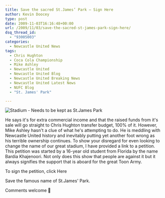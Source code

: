 ```yaml
---
title: Save the sacred St.James’ Park – Sign Here
author: Kevin Doocey
type: post
date: 2009-11-03T16:16:48+00:00
url: /2009/11/03/save-the-sacred-st-james-park-sign-here/
dsq_thread_id:
  - "93005003"
categories:
  - Newcastle United News
tags:
  - Chris Hughton
  - Coca Cola Championship
  - Mike Ashley
  - Newcastle United
  - Newcastle United Blog
  - Newcastle United Breaking News
  - Newcastle United Latest News
  - NUFC Blog
  - "St. James' Park"

---
```

![Stadium - Needs to be kept as St.James Park](http://static.guim.co.uk/sys-images/Football/Pix/pictures/2008/08/04/StJAmesPArk3.jpg)

He says it's for extra commercial income and that the raised funds from it's sale will go straight to Chris Hughton transfer budget, 100% of it. However, Mike Ashley hasn't a clue of what he's attempting to do. He is meddling with Newcastle United history and inevitably putting yet another foot wrong as his terrible ownership continues. To show your disregard for even  looking to change the name of our great stadium, I have provided a link to a petition. This petition was started by a 16-year old student from Florida by the name Bardia Khajenoori. Not only does this show that people are against it but it always signifies the support that is aboard for the great Toon Army.

To sign the petition, click Here

Save the famous name of St.James' Park.

Comments welcome 🙂
